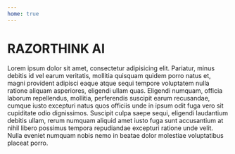 ```yaml
---
home: true
---
```

# RAZORTHINK AI

Lorem ipsum dolor sit amet, consectetur adipisicing elit. Pariatur, minus debitis id vel earum veritatis, mollitia quisquam quidem porro natus et, magni provident adipisci eaque atque sequi tempore voluptatem nulla ratione aliquam asperiores, eligendi ullam quas. Eligendi numquam, officia laborum repellendus, mollitia, perferendis suscipit earum recusandae, cumque iusto excepturi natus quos officiis unde in ipsum odit fuga vero sit cupiditate odio dignissimos. Suscipit culpa saepe sequi, eligendi laudantium debitis ullam, rerum numquam aliquid amet iusto fuga sunt accusantium at nihil libero possimus tempora repudiandae excepturi ratione unde velit. Nulla eveniet numquam nobis nemo in beatae dolor molestiae voluptatibus placeat porro.

<my-header></my-header>
